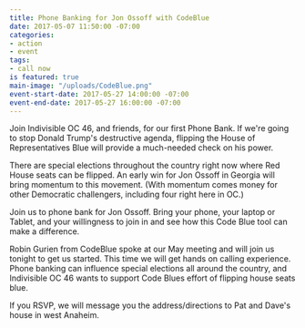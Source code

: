 ```yaml
---
title: Phone Banking for Jon Ossoff with CodeBlue
date: 2017-05-07 11:50:00 -07:00
categories:
- action
- event
tags:
- call now
is featured: true
main-image: "/uploads/CodeBlue.png"
event-start-date: 2017-05-27 14:00:00 -07:00
event-end-date: 2017-05-27 16:00:00 -07:00
---
```


Join Indivisible OC 46, and friends, for our first Phone Bank. If we're going to stop Donald Trump's destructive agenda, flipping the House of Representatives Blue will provide a much-needed check on his power. 

There are special elections throughout the country right now where Red House seats can be flipped. An early win for Jon Ossoff in Georgia will bring momentum to this movement. (With momentum comes money for other Democratic challengers, including four right here in OC.)

Join us to phone bank for Jon Ossoff. Bring your phone, your laptop or Tablet, and your willingness to join in and see how this Code Blue tool can make a difference.

Robin Gurien from CodeBlue spoke at our May meeting and will join us tonight to get us started. This time we will get hands on calling experience. Phone banking can influence special elections all around the country, and Indivisible OC 46 wants to support Code Blues effort of flipping house seats blue.

If you RSVP, we will message you the address/directions to Pat and Dave's house in west Anaheim.